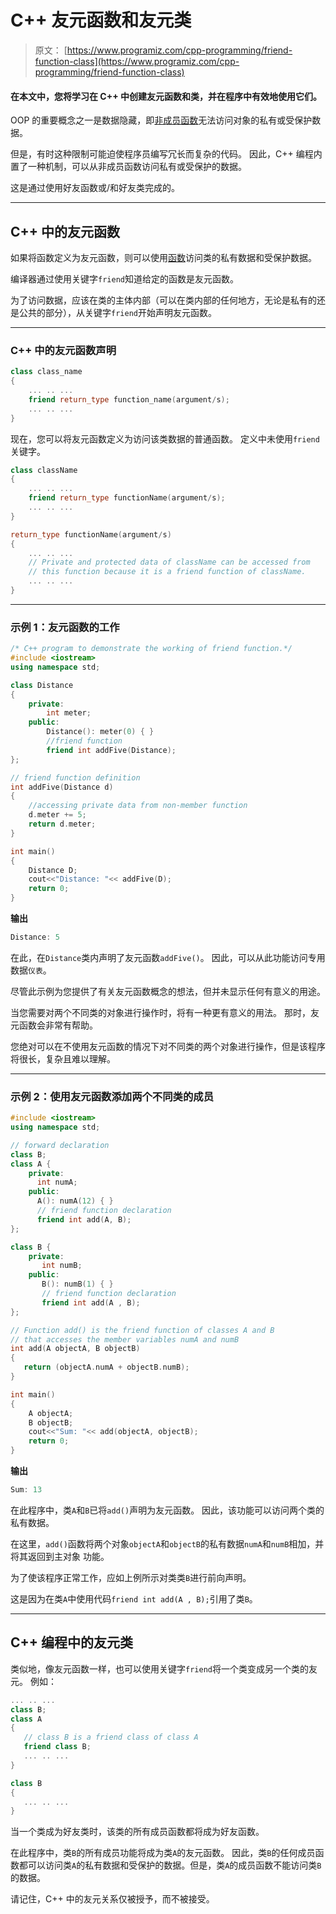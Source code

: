 # C++ 友元函数和友元类

> 原文： [https://www.programiz.com/cpp-programming/friend-function-class](https://www.programiz.com/cpp-programming/friend-function-class)

#### 在本文中，您将学习在 C++ 中创建友元函数和类，并在程序中有效地使用它们。

OOP 的重要概念之一是数据隐藏，即[非成员函数](/cpp-programming/object-class "Non-member function object in C++")无法访问对象的私有或受保护数据。

但是，有时这种限制可能迫使程序员编写冗长而复杂的代码。 因此，C++ 编程内置了一种机制，可以从非成员函数访问私有或受保护的数据。

这是通过使用好友函数或/和好友类完成的。

* * *

## C++ 中的友元函数

如果将函数定义为友元函数，则可以使用[函数](/cpp-programming/function "C++ functions")访问类的私有数据和受保护数据。

编译器通过使用关键字`friend`知道给定的函数是友元函数。

为了访问数据，应该在类的主体内部（可以在类内部的任何地方，无论是私有的还是公共的部分），从关键字`friend`开始声明友元函数。

* * *

### C++ 中的友元函数声明

```cpp
class class_name
{
    ... .. ...
    friend return_type function_name(argument/s);
    ... .. ...
}

```

现在，您可以将友元函数定义为访问该类数据的普通函数。 定义中未使用`friend`关键字。

```cpp
class className
{
    ... .. ...
    friend return_type functionName(argument/s);
    ... .. ...
}

return_type functionName(argument/s)
{
    ... .. ...
    // Private and protected data of className can be accessed from
    // this function because it is a friend function of className.
    ... .. ...
}

```

* * *

### 示例 1：友元函数的工作

```cpp
/* C++ program to demonstrate the working of friend function.*/
#include <iostream>
using namespace std;

class Distance
{
    private:
        int meter;
    public:
        Distance(): meter(0) { }
        //friend function
        friend int addFive(Distance);
};

// friend function definition
int addFive(Distance d)
{
    //accessing private data from non-member function
    d.meter += 5;
    return d.meter;
}

int main()
{
    Distance D;
    cout<<"Distance: "<< addFive(D);
    return 0;
} 
```

**输出**

```cpp
Distance: 5
```

在此，在`Distance`类内声明了友元函数`addFive()`。 因此，可以从此功能访问专用数据`仪表`。

尽管此示例为您提供了有关友元函数概念的想法，但并未显示任何有意义的用途。

当您需要对两个不同类的对象进行操作时，将有一种更有意义的用法。 那时，友元函数会非常有帮助。

您绝对可以在不使用友元函数的情况下对不同类的两个对象进行操作，但是该程序将很长，复杂且难以理解。

* * *

### 示例 2：使用友元函数添加两个不同类的成员

```cpp
#include <iostream>
using namespace std;

// forward declaration
class B;
class A {
    private:
      int numA;
    public:
      A(): numA(12) { }
      // friend function declaration
      friend int add(A, B);
};

class B {
    private:
       int numB;
    public:
       B(): numB(1) { }
       // friend function declaration
       friend int add(A , B);
};

// Function add() is the friend function of classes A and B
// that accesses the member variables numA and numB
int add(A objectA, B objectB)
{
   return (objectA.numA + objectB.numB);
}

int main()
{
    A objectA;
    B objectB;
    cout<<"Sum: "<< add(objectA, objectB);
    return 0;
} 
```

**输出**

```cpp
Sum: 13
```

在此程序中，类`A`和`B`已将`add()`声明为友元函数。 因此，该功能可以访问两个类的私有数据。

在这里，`add()`函数将两个对象`objectA`和`objectB`的私有数据`numA`和`numB`相加，并将其返回到主对象 功能。

为了使该程序正常工作，应如上例所示对类类`B`进行前向声明。

这是因为在类`A`中使用代码`friend int add(A , B);`引用了类`B`。

* * *

## C++ 编程中的友元类

类似地，像友元函数一样，也可以使用关键字`friend`将一个类变成另一个类的友元。 例如：

```cpp
... .. ...
class B;
class A
{
   // class B is a friend class of class A
   friend class B;
   ... .. ...
}

class B
{
   ... .. ...
}

```

当一个类成为好友类时，该类的所有成员函数都将成为好友函数。

在此程序中，类`B`的所有成员功能将成为类`A`的友元函数。 因此，类`B`的任何成员函数都可以访问类`A`的私有数据和受保护的数据。但是，类`A`的成员函数不能访问类`B`的数据。

请记住，C++ 中的友元关系仅被授予，而不被接受。